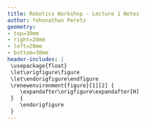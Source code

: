 ```yaml
---
title: Robotics Workshop - Lecture 1 Notes
author: Yehonathan Peretz
geometry:
- top=30mm
- right=20mm
- left=20mm
- bottom=30mm
header-includes: |
 \usepackage{float}
 \let\origfigure\figure
 \let\endorigfigure\endfigure
 \renewenvironment{figure}[1][2] {
    \expandafter\origfigure\expandafter[H]
 }  {
    \endorigfigure
 }
---
```



